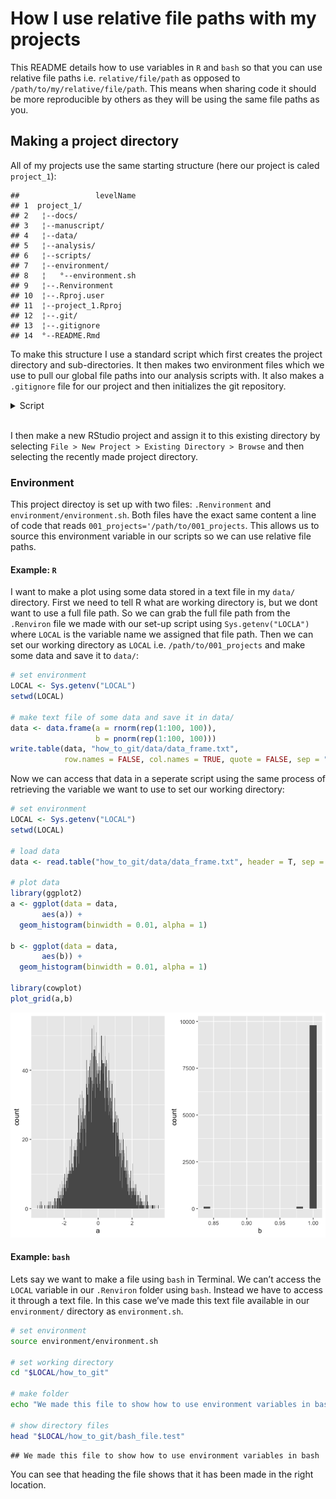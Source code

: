 
# How I use relative file paths with my projects

This README details how to use variables in `R` and `bash` so that you
can use relative file paths i.e. `relative/file/path` as opposed to
`/path/to/my/relative/file/path`. This means when sharing code it should
be more reproducible by others as they will be using the same file paths
as you.

## Making a project directory

All of my projects use the same starting structure (here our project is
caled `project_1`):

    ##                 levelName
    ## 1  project_1/            
    ## 2   ¦--docs/             
    ## 3   ¦--manuscript/       
    ## 4   ¦--data/             
    ## 5   ¦--analysis/         
    ## 6   ¦--scripts/          
    ## 7   ¦--environment/      
    ## 8   ¦   °--environment.sh
    ## 9   ¦--.Renvironment     
    ## 10  ¦--.Rproj.user       
    ## 11  ¦--project_1.Rproj   
    ## 12  ¦--.git/             
    ## 13  ¦--.gitignore        
    ## 14  °--README.Rmd

To make this structure I use a standard script which first creates the
project directory and sub-directories. It then makes two environment
files which we use to pull our global file paths into our analysis
scripts with. It also makes a `.gitignore` file for our project and then
initializes the git repository.

<details>

<summary>Script</summary>

<p>

``` r
cd "path/to//001_projects"

projectname=$"project_1"


echo "Making new project called $projectname in:"
pwd

#script to set up new project on laptop and new git repo that is linked to github
mkdir $projectname
cd $projectname

mkdir docs
mkdir manuscript
mkdir data
mkdir analysis
mkdir scripts
mkdir environment

# make environment for sourcing file paths in bash and R
cd ../
echo "LOCLA='$PWD'" > $projectname/environment/environment.sh
echo "LOCAL='$PWD'" > $projectname/.Renvironment
cd $projectname

(
## general list of file extensions that could contain data

# common data file formats
echo *.csv
echo *.tsv
echo *.dta
echo *.txt
echo *.dat
echo *.[rR]data
echo *.[rR]data
# R file formats
echo .Rproj.user
echo .Rhistory
echo .RData
echo .Ruserdata
echo *.Rproj
echo *.Rmd

# genetic data file formats
echo *.bgen
echo *.gen

# files generated from BlueCrystal jobs
echo out*
echo error*
echo j*.sh.e*
echo j*.sh.o*
echo *.sh.e*
echo *.sh.o*

# UK Biobank data file formats
echo *.enc_ukb
echo *.enc
echo *.cwa

# common directories
echo manuscript
echo data
echo analysis
echo environment
echo run_scripts
echo output

# config file
echo config_$projectname

) > .gitignore


# STOP - before you do this bit make sure you have set up a repo of the same project name on GitHub
touch README.Rmd
touch config_$projectname
git init
git commit -m "first commit"
git remote add origin https://github.com/mattlee821/$projectname.git
git push -u origin master

echo "Finished"
```

</p>

</details>

<br> I then make a new RStudio project and assign it to this existing
directory by selecting `File > New Project > Existing Directory >
Browse` and then selecting the recently made project directory.

### Environment

This project directoy is set up with two files: `.Renvironment` and
`environment/environment.sh`. Both files have the exact same content a
line of code that reads `001_projects='/path/to/001_projects`. This
allows us to source this environment variable in our scripts so we can
use relative file paths.

#### Example: `R`

I want to make a plot using some data stored in a text file in my
`data/` directory. First we need to tell R what are working directory
is, but we dont want to use a full file path. So we can grab the full
file path from the `.Renviron` file we made with our set-up script using
`Sys.getenv("LOCLA")` where `LOCAL` is the variable name we assigned
that file path. Then we can set our working directory as `LOCAL`
i.e. `/path/to/001_projects` and make some data and save it to `data/`:

``` r
# set environment
LOCAL <- Sys.getenv("LOCAL")
setwd(LOCAL)

# make text file of some data and save it in data/
data <- data.frame(a = rnorm(rep(1:100, 100)),
                   b = pnorm(rep(1:100, 100)))
write.table(data, "how_to_git/data/data_frame.txt", 
            row.names = FALSE, col.names = TRUE, quote = FALSE, sep = "\t")
```

Now we can access that data in a seperate script using the same process
of retrieving the variable we want to use to set our working directory:

``` r
# set environment
LOCAL <- Sys.getenv("LOCAL")
setwd(LOCAL)

# load data
data <- read.table("how_to_git/data/data_frame.txt", header = T, sep = "\t")

# plot data
library(ggplot2)
a <- ggplot(data = data,
       aes(a)) + 
  geom_histogram(binwidth = 0.01, alpha = 1)

b <- ggplot(data = data,
       aes(b)) + 
  geom_histogram(binwidth = 0.01, alpha = 1)

library(cowplot)
plot_grid(a,b)
```

![](README_files/figure-gfm/unnamed-chunk-4-1.png)<!-- -->

#### Example: `bash`

Lets say we want to make a file using `bash` in Terminal. We can’t
access the `LOCAL` variable in our `.Renviron` folder using `bash`.
Instead we have to access it through a text file. In this case we’ve
made this text file available in our `environment/` directory as
`environment.sh`.

``` bash
# set environment
source environment/environment.sh

# set working directory
cd "$LOCAL/how_to_git"

# make folder
echo "We made this file to show how to use environment variables in bash" > "$LOCAL/how_to_git/bash_file.test"

# show directory files
head "$LOCAL/how_to_git/bash_file.test"
```

    ## We made this file to show how to use environment variables in bash

You can see that heading the file shows that it has been made in the
right location.
